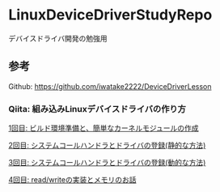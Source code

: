 # LinuxDeviceDriverStudyRepo
デバイスドライバ開発の勉強用

## 参考
Github: https://github.com/iwatake2222/DeviceDriverLesson

### Qiita: 組み込みLinuxデバイスドライバの作り方

[1回目: ビルド環境準備と、簡単なカーネルモジュールの作成](https://qiita.com/iwatake2222/items/1fdd2e0faaaa868a2db2)

[2回目: システムコールハンドラとドライバの登録(静的な方法)](https://qiita.com/iwatake2222/items/580ec7db2e88beeac3de)

[3回目: システムコールハンドラとドライバの登録(動的な方法)](https://qiita.com/iwatake2222/items/6b02494a3668f79800e6)

[4回目: read/writeの実装とメモリのお話](https://qiita.com/iwatake2222/items/26d5f7f4894ccc4ce227)

